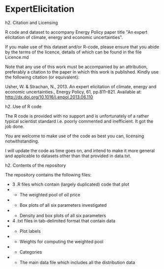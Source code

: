 ExpertElicitation
=================

h2. Citation and Licensing

R code and dataset to accompany Energy Policy paper title "An expert elicitation of climate, energy and economic uncertainties".

If you make use of this dataset and/or R-code, please ensure that you abide by the terms of the licence, details of which can be found in the file Licence.md

Note that any use of this work must be accompanied by an attribution, preferably a citation to the paper in which this work is published.  Kindly use the following citation (or equivalent):

Usher, W. & Strachan, N., 2013. An expert elicitation of climate, energy and economic uncertainties., Energy Policy, 61, pp.811–821. Available at: http://dx.doi.org/10.1016/j.enpol.2013.06.110

h2. Use of R code

The R code is provided with no support and is unfortunately of a rather typical scientist standard i.e. poorly commented and inefficient.  It got the job done.

You are welcome to make use of the code as best you can, licensing notwithstanding.

I will update the code as time goes on, and intend to make it more general and applicable to datasets other than that provided in data.txt.

h2. Contents of the repository

The repository contains the following files:

* 3 .R files which contain (largely duplicated) code that plot
* * The weighted pool of oil price
* * Box plots of all six parameters investigated
* * Density and box plots of all six parameters
* 4 .txt files in tab-delimited format that contain data
* * Plot labels
* * Weights for computing the weighted pool
* * Categories
* * The main data file which includes all the distribution data
